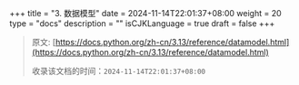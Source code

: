 +++
title = "3. 数据模型"
date = 2024-11-14T22:01:37+08:00
weight = 20
type = "docs"
description = ""
isCJKLanguage = true
draft = false
+++

> 原文: [https://docs.python.org/zh-cn/3.13/reference/datamodel.html](https://docs.python.org/zh-cn/3.13/reference/datamodel.html)
>
> 收录该文档的时间：`2024-11-14T22:01:37+08:00`
